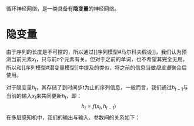 循环神经网络，是一类具备有**隐变量**的神经网络。

# 隐变量
由于序列的长度是不可控的，所以通过[[序列模型#马尔科夫假设]]，我们认为预测当前元素$x_t$，只与前$\tau$个元素有关。但对于之前的单词，也不希望其完全无用，所以和[[序列模型#潜变量模型]]中提及的类似，将之前的信息当做*隐变量*聚合后使用。

对于隐变量$h_t$，其存储了到时间步$t$为止的序列信息，一般而言，我们通过$h_{t-1}$与当前的输入$x_t$来共同更新$h_t$，即：
$$
h_t = f(x_{t}, h_{t-1})
$$
在多层感知机中，我们的输出与输入、参数间的关系如下：